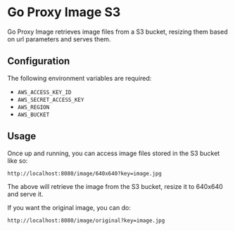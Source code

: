 Go Proxy Image S3
=================

Go Proxy Image retrieves image files from a S3 bucket, resizing them based on url parameters and serves them.

## Configuration

The following environment variables are required:

* `AWS_ACCESS_KEY_ID`
* `AWS_SECRET_ACCESS_KEY`
* `AWS_REGION`
* `AWS_BUCKET`

## Usage

Once up and running, you can access image files stored in the S3 bucket like so:

    http://localhost:8080/image/640x640?key=image.jpg

The above will retrieve the image from the S3 bucket, resize it to 640x640 and serve it.

If you want the original image, you can do:

    http://localhost:8080/image/original?key=image.jpg
